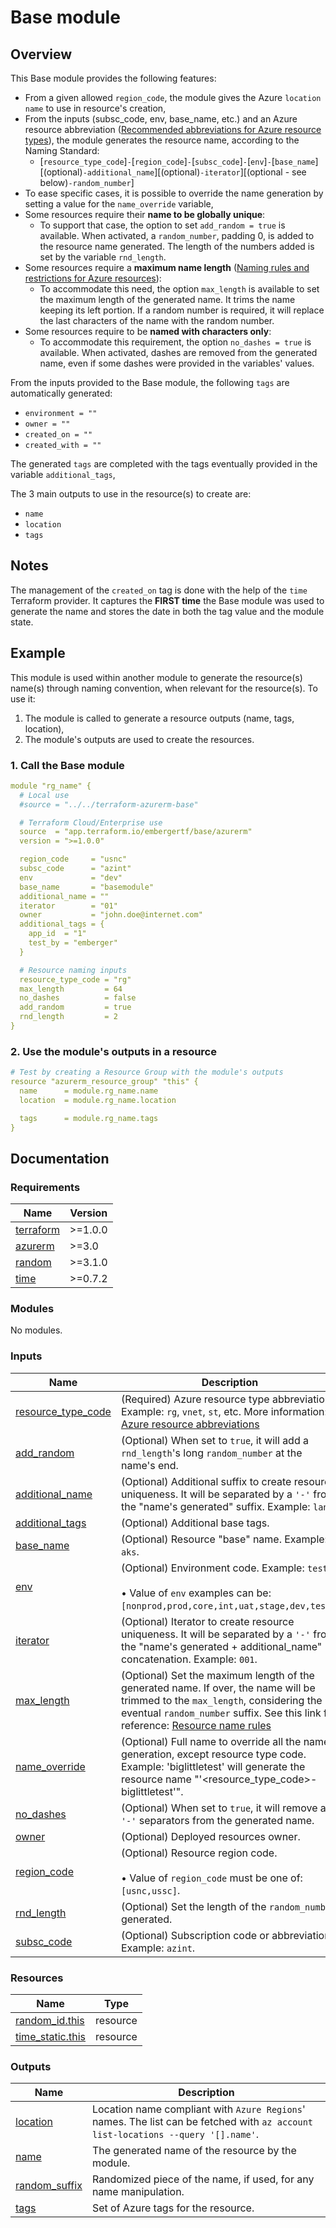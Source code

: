 <!-- BEGIN_TF_DOCS -->
# Base module

## Overview

This Base module provides the following features:

- From a given allowed `region_code`, the module gives the Azure `location name` to use in resource's creation,
- From the inputs (subsc\_code, env, base\_name, etc.) and an Azure resource abbreviation ([Recommended abbreviations for Azure resource types](https://docs.microsoft.com/en-us/azure/cloud-adoption-framework/ready/azure-best-practices/resource-abbreviations)), the module generates the resource name, according to the Naming Standard:
  - [`resource_type_code`]`-`[`region_code`]`-`[`subsc_code`]`-`[`env`]`-`[`base_name`][(optional)`-additional_name`][(optional)`-iterator`][(optional - see below)`-random_number`]
- To ease specific cases, it is possible to override the name generation by setting a value for the `name_override` variable,
- Some resources require their **name to be globally unique**:
  - To support that case, the option to set `add_random = true` is available. When activated, a `random_number`, padding 0, is added to the resource name generated. The length of the numbers added is set by the variable `rnd_length`.
- Some resources require a **maximum name length** ([Naming rules and restrictions for Azure resources](https://docs.microsoft.com/en-us/azure/azure-resource-manager/management/resource-name-rules)):
  - To accommodate this need, the option `max_length` is available to set the maximum length of the generated name. It trims the name keeping its left portion. If a random number is required, it will replace the last characters of the name with the random number.
- Some resources require to be **named with characters only**:
  - To accommodate this requirement, the option `no_dashes = true` is available. When activated, dashes are removed from the generated name, even if some dashes were provided in the variables' values.

From the inputs provided to the Base module, the following `tags` are automatically generated:

- `environment = ""`
- `owner = ""`
- `created_on = ""`
- `created_with = ""`

The generated `tags` are completed with the tags eventually provided in the variable `additional_tags`,

The 3 main outputs to use in the resource(s) to create are:

- `name`
- `location`
- `tags`

## Notes

The management of the `created_on` tag is done with the help of the `time` Terraform provider. It captures the **FIRST time** the Base module was used to generate the name and stores the date in both the tag value and the module state.

## Example

This module is used within another module to generate the resource(s) name(s) through naming convention, when relevant for the resource(s).
To use it:

1. The module is called to generate a resource outputs (name, tags, location),
2. The module's outputs are used to create the resources.

### 1. Call the Base module

```yaml
module "rg_name" {
  # Local use
  #source = "../../terraform-azurerm-base"

  # Terraform Cloud/Enterprise use
  source  = "app.terraform.io/embergertf/base/azurerm"
  version = ">=1.0.0"

  region_code     = "usnc"
  subsc_code      = "azint"
  env             = "dev"
  base_name       = "basemodule"
  additional_name = ""
  iterator        = "01"
  owner           = "john.doe@internet.com"
  additional_tags = {
    app_id  = "1"
    test_by = "emberger"
  }

  # Resource naming inputs
  resource_type_code = "rg"
  max_length         = 64
  no_dashes          = false
  add_random         = true
  rnd_length         = 2
}

```

### 2. Use the module's outputs in a resource

```yaml
# Test by creating a Resource Group with the module's outputs
resource "azurerm_resource_group" "this" {
  name      = module.rg_name.name
  location  = module.rg_name.location

  tags      = module.rg_name.tags
}
```

## Documentation
<!-- markdownlint-disable MD033 -->

### Requirements

| Name | Version |
|------|---------|
| <a name="requirement_terraform"></a> [terraform](#requirement\_terraform) | >=1.0.0 |
| <a name="requirement_azurerm"></a> [azurerm](#requirement\_azurerm) | >=3.0 |
| <a name="requirement_random"></a> [random](#requirement\_random) | >=3.1.0 |
| <a name="requirement_time"></a> [time](#requirement\_time) | >=0.7.2 |

### Modules

No modules.

### Inputs

| Name | Description | Type | Default | Required |
|------|-------------|------|---------|:--------:|
| <a name="input_resource_type_code"></a> [resource\_type\_code](#input\_resource\_type\_code) | (Required) Azure resource type abbreviation. Example: `rg`, `vnet`, `st`, etc. More information: [Azure resource abbreviations](https://docs.microsoft.com/en-us/azure/cloud-adoption-framework/ready/azure-best-practices/resource-abbreviations) | `string` | n/a | yes |
| <a name="input_add_random"></a> [add\_random](#input\_add\_random) | (Optional) When set to `true`, it will add a `rnd_length`'s long `random_number` at the name's end. | `bool` | `false` | no |
| <a name="input_additional_name"></a> [additional\_name](#input\_additional\_name) | (Optional) Additional suffix to create resource uniqueness. It will be separated by a `'-'` from the "name's generated" suffix. Example: `lan1`. | `string` | `null` | no |
| <a name="input_additional_tags"></a> [additional\_tags](#input\_additional\_tags) | (Optional) Additional base tags. | `map(string)` | `null` | no |
| <a name="input_base_name"></a> [base\_name](#input\_base\_name) | (Optional) Resource "base" name. Example: `aks`. | `string` | `null` | no |
| <a name="input_env"></a> [env](#input\_env) | (Optional) Environment code. Example: `test`. <br></br>&#8226; Value of `env` examples can be: `[nonprod,prod,core,int,uat,stage,dev,test]`. | `string` | `"test"` | no |
| <a name="input_iterator"></a> [iterator](#input\_iterator) | (Optional) Iterator to create resource uniqueness. It will be separated by a `'-'` from the "name's generated + additional\_name" concatenation. Example: `001`. | `string` | `null` | no |
| <a name="input_max_length"></a> [max\_length](#input\_max\_length) | (Optional) Set the maximum length of the generated name. If over, the name will be trimmed to the `max_length`, considering the eventual `random_number` suffix. See this link for reference: [Resource name rules](https://docs.microsoft.com/en-us/azure/azure-resource-manager/management/resource-name-rules) | `number` | `63` | no |
| <a name="input_name_override"></a> [name\_override](#input\_name\_override) | (Optional) Full name to override all the name generation, except resource type code. Example: 'biglittletest' will generate the resource name "'<resource\_type\_code>-biglittletest'". | `string` | `null` | no |
| <a name="input_no_dashes"></a> [no\_dashes](#input\_no\_dashes) | (Optional) When set to `true`, it will remove all `'-'` separators from the generated name. | `bool` | `false` | no |
| <a name="input_owner"></a> [owner](#input\_owner) | (Optional) Deployed resources owner. | `string` | `"emberger"` | no |
| <a name="input_region_code"></a> [region\_code](#input\_region\_code) | (Optional) Resource region code.<br></br>&#8226; Value of `region_code` must be one of: `[usnc,ussc]`. | `string` | `"usnc"` | no |
| <a name="input_rnd_length"></a> [rnd\_length](#input\_rnd\_length) | (Optional) Set the length of the `random_number` generated. | `number` | `2` | no |
| <a name="input_subsc_code"></a> [subsc\_code](#input\_subsc\_code) | (Optional) Subscription code or abbreviation. Example: `azint`. | `string` | `"azint"` | no |

### Resources

| Name | Type |
|------|------|
| [random_id.this](https://registry.terraform.io/providers/hashicorp/random/latest/docs/resources/id) | resource |
| [time_static.this](https://registry.terraform.io/providers/hashicorp/time/latest/docs/resources/static) | resource |

### Outputs

| Name | Description |
|------|-------------|
| <a name="output_location"></a> [location](#output\_location) | Location name compliant with `Azure Regions`' names. The list can be fetched with `az account list-locations --query '[].name'`. |
| <a name="output_name"></a> [name](#output\_name) | The generated name of the resource by the module. |
| <a name="output_random_suffix"></a> [random\_suffix](#output\_random\_suffix) | Randomized piece of the name, if used, for any name manipulation. |
| <a name="output_tags"></a> [tags](#output\_tags) | Set of Azure tags for the resource. |

<!-- END_TF_DOCS -->